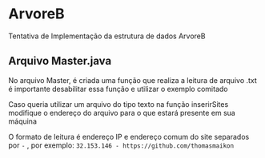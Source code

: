 # ArvoreB
Tentativa de Implementação da estrutura de dados ArvoreB

## Arquivo Master.java
No arquivo Master, é criada uma função que realiza a leitura de arquivo .txt é importante desabilitar essa função e utilizar o exemplo comitado

Caso queria utilizar um arquivo do tipo texto na função inserirSites modifique o endereço do arquivo para o que estará presente em sua máquina

O formato de leitura é endereço IP e endereço comum do site separados por `-` , por exemplo: `32.153.146 - https://github.com/thomasmaikon`
